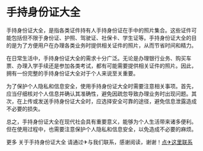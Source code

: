 # 手持身份证大全

手持身份证大全，是指各类证件持有人手持身份证在手中的照片集合。这些证件可能包括但不限于身份证、护照、驾驶证、社保卡、学生证等。手持身份证大全的目的是为了方便用户在办理各类业务时提供相关证件的照片，从而节省时间和精力。

在日常生活中，手持身份证大全的需求十分广泛。无论是办理银行业务、购买车票、办理入学手续还是参加各类考试，都有可能需要提供相关证件的照片。因此，拥有一份完整的手持身份证大全对于个人来说至关重要。

为了保护个人隐私和信息安全，使用手持身份证大全时需要注意相关事项。首先，应当仔细核对个人信息并确认其准确性，避免因疏忽导致办理业务时出现问题。其次，在上传或发送手持身份证大全时，应选择安全可靠的途径，避免信息泄露造成不必要的损失。

总之，手持身份证大全在现代社会具有重要意义，能够为个人生活带来诸多便利。但在使用过程中，也需要注意保护个人隐私和信息安全，以免造成不必要的麻烦。

更多 关于手持身份证大全 请通过✈与我们联系，感谢阅读，谢谢！[点✈这里联系](https://lm.k02.cc)